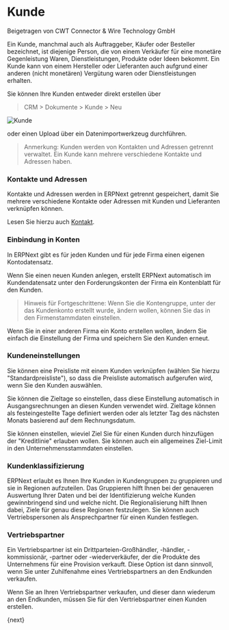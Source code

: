 <!-- add-breadcrumbs -->
# Kunde
<span class="text-muted contributed-by">Beigetragen von CWT Connector & Wire Technology GmbH</span>

Ein Kunde, manchmal auch als Auftraggeber, Käufer oder Besteller bezeichnet, ist diejenige Person, die von einem Verkäufer für eine monetäre Gegenleistung Waren, Dienstleistungen, Produkte oder Ideen bekommt. Ein Kunde kann von einem Hersteller oder Lieferanten auch aufgrund einer anderen (nicht monetären) Vergütung waren oder Dienstleistungen erhalten.

Sie können Ihre Kunden entweder direkt erstellen über

> CRM > Dokumente > Kunde > Neu

<img class="screenshot" alt="Kunde" src="{{docs_base_url}}/assets/img/crm/create-customer.gif">

oder einen Upload über ein Datenimportwerkzeug durchführen.

> Anmerkung: Kunden werden von Kontakten und Adressen getrennt verwaltet. Ein Kunde kann mehrere verschiedene Kontakte und Adressen haben.

### Kontakte und Adressen

Kontakte und Adressen werden in ERPNext getrennt gespeichert, damit Sie mehrere verschiedene Kontakte oder Adressen mit Kunden und Lieferanten verknüpfen können.

Lesen Sie hierzu auch [Kontakt](/docs/user/manual/de/CRM/contact.html).

### Einbindung in Konten

In ERPNext gibt es für jeden Kunden und für jede Firma einen eigenen Kontodatensatz.

Wenn Sie einen neuen Kunden anlegen, erstellt ERPNext automatisch im Kundendatensatz unter den Forderungskonten der Firma ein Kontenblatt für den Kunden.

> Hinweis für Fortgeschrittene: Wenn Sie die Kontengruppe, unter der das Kundenkonto erstellt wurde, ändern wollen, können Sie das in den Firmenstammdaten einstellen.

Wenn Sie in einer anderen Firma ein Konto erstellen wollen, ändern Sie einfach die Einstellung der Firma und speichern Sie den Kunden erneut.

### Kundeneinstellungen

Sie können eine Preisliste mit einem Kunden verknüpfen (wählen Sie hierzu "Standardpreisliste"), so dass die Preisliste automatisch aufgerufen wird, wenn Sie den Kunden auswählen.

Sie können die Zieltage so einstellen, dass diese Einstellung automatisch in Ausgangsrechnungen an diesen Kunden verwendet wird. Zieltage können als festeingestellte Tage definiert werden oder als letzter Tag des nächsten Monats  basierend auf dem Rechnungsdatum.

Sie können einstellen, wieviel Ziel Sie für einen Kunden durch hinzufügen der "Kreditlinie" erlauben wollen. Sie können auch ein allgemeines Ziel-Limit in den Unternehmensstammdaten einstellen. 

### Kundenklassifizierung

ERPNext erlaubt es Ihnen Ihre Kunden in Kundengruppen zu gruppieren und sie in Regionen aufzuteilen. Das Gruppieren hilft Ihnen bei der genaueren Auswertung Ihrer Daten und bei der Identifizierung welche Kunden gewinnbringend sind und welche nicht. Die Regionalisierung hilft Ihnen dabei, Ziele für genau diese Regionen festzulegen. Sie können auch Vertriebspersonen als Ansprechpartner für einen Kunden festlegen.

### Vertriebspartner

Ein Vertriebspartner ist ein Drittparteien-Großhändler, -händler, -kommissionär, -partner oder -wiederverkäufer, der die Produkte des Unternehmens für eine Provision verkauft. Diese Option ist dann sinnvoll, wenn Sie unter Zuhilfenahme eines Vertriebspartners an den Endkunden verkaufen.

Wenn Sie an Ihren Vertriebspartner verkaufen, und dieser dann wiederum an den Endkunden, müssen Sie für den Vertriebspartner einen Kunden erstellen.

{next}
